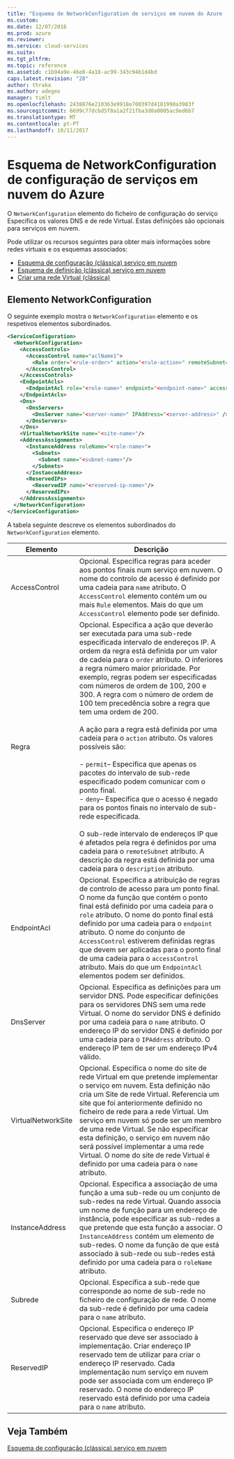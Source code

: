 ```yaml
---
title: "Esquema de NetworkConfiguration de serviços em nuvem do Azure | Microsoft Docs"
ms.custom: 
ms.date: 12/07/2016
ms.prod: azure
ms.reviewer: 
ms.service: cloud-services
ms.suite: 
ms.tgt_pltfrm: 
ms.topic: reference
ms.assetid: c1b94a9e-46e8-4a18-ac99-343c94b1d4bd
caps.latest.revision: "28"
author: thraka
ms.author: adegeo
manager: timlt
ms.openlocfilehash: 2438876e210363e9918e700397d4181990a3983f
ms.sourcegitcommit: 6699c77dcbd5f8a1a2f21fba3d0a0005ac9ed6b7
ms.translationtype: MT
ms.contentlocale: pt-PT
ms.lasthandoff: 10/11/2017
---
```

# <a name="azure-cloud-services-config-networkconfiguration-schema"></a>Esquema de NetworkConfiguration de configuração de serviços em nuvem do Azure

O `NetworkConfiguration` elemento do ficheiro de configuração do serviço Especifica os valores DNS e de rede Virtual. Estas definições são opcionais para serviços em nuvem.

Pode utilizar os recursos seguintes para obter mais informações sobre redes virtuais e os esquemas associados:

- [Esquema de configuração (clássica) serviço em nuvem](schema-cscfg-file.md)
- [Esquema de definição (clássica) serviço em nuvem](schema-csdef-file.md)
- [Criar uma rede Virtual (clássica)](../virtual-network/virtual-networks-create-vnet-classic-pportal.md)

## <a name="networkconfiguration-element"></a>Elemento NetworkConfiguration
O seguinte exemplo mostra o `NetworkConfiguration` elemento e os respetivos elementos subordinados.

```xml
<ServiceConfiguration>
  <NetworkConfiguration>
    <AccessControls>
      <AccessControl name="aclName1">
        <Rule order="<rule-order>" action="<rule-action>" remoteSubnet="<subnet-address>" description="rule-description"/>
      </AccessControl>
    </AccessControls>
    <EndpointAcls>
      <EndpointAcl role="<role-name>" endpoint="<endpoint-name>" accessControl="<acl-name>"/>
    </EndpointAcls>
    <Dns>
      <DnsServers>
        <DnsServer name="<server-name>" IPAddress="<server-address>" />
      </DnsServers>
    </Dns>
    <VirtualNetworkSite name="<site-name>"/>
    <AddressAssignments>
      <InstanceAddress roleName="<role-name>">
        <Subnets>
          <Subnet name="<subnet-name>"/>
        </Subnets>
      </InstanceAddress>
      <ReservedIPs>
        <ReservedIP name="<reserved-ip-name>"/>
      </ReservedIPs>
    </AddressAssignments>
  </NetworkConfiguration>
</ServiceConfiguration>
```

A tabela seguinte descreve os elementos subordinados do `NetworkConfiguration` elemento.

| Elemento       | Descrição |
| ------------- | ----------- |
| AccessControl | Opcional. Especifica regras para aceder aos pontos finais num serviço em nuvem. O nome do controlo de acesso é definido por uma cadeia para `name` atributo. O `AccessControl` elemento contém um ou mais `Rule` elementos. Mais do que um `AccessControl` elemento pode ser definido.|
| Regra | Opcional. Especifica a ação que deverão ser executada para uma sub-rede especificada intervalo de endereços IP. A ordem da regra está definida por um valor de cadeia para o `order` atributo. O inferiores a regra número maior prioridade. Por exemplo, regras podem ser especificadas com números de ordem de 100, 200 e 300. A regra com o número de ordem de 100 tem precedência sobre a regra que tem uma ordem de 200.<br /><br /> A ação para a regra está definida por uma cadeia para o `action` atributo. Os valores possíveis são:<br /><br /> -   `permit`– Especifica que apenas os pacotes do intervalo de sub-rede especificado podem comunicar com o ponto final.<br />-   `deny`– Especifica que o acesso é negado para os pontos finais no intervalo de sub-rede especificada.<br /><br /> O sub-rede intervalo de endereços IP que é afetados pela regra é definidos por uma cadeia para o `remoteSubnet` atributo. A descrição da regra está definida por uma cadeia para o `description` atributo.|
| EndpointAcl | Opcional. Especifica a atribuição de regras de controlo de acesso para um ponto final. O nome da função que contém o ponto final está definido por uma cadeia para o `role` atributo. O nome do ponto final está definido por uma cadeia para o `endpoint` atributo. O nome do conjunto de `AccessControl` estiverem definidas regras que devem ser aplicadas para o ponto final de uma cadeia para o `accessControl` atributo. Mais do que um `EndpointAcl` elementos podem ser definidos.|
| DnsServer | Opcional. Especifica as definições para um servidor DNS. Pode especificar definições para os servidores DNS sem uma rede Virtual. O nome do servidor DNS é definido por uma cadeia para o `name` atributo. O endereço IP do servidor DNS é definido por uma cadeia para o `IPAddress` atributo. O endereço IP tem de ser um endereço IPv4 válido.|
| VirtualNetworkSite | Opcional. Especifica o nome do site de rede Virtual em que pretende implementar o serviço em nuvem. Esta definição não cria um Site de rede Virtual. Referencia um site que foi anteriormente definido no ficheiro de rede para a rede Virtual. Um serviço em nuvem só pode ser um membro de uma rede Virtual. Se não especificar esta definição, o serviço em nuvem não será possível implementar a uma rede Virtual. O nome do site de rede Virtual é definido por uma cadeia para o `name` atributo.|
| InstanceAddress | Opcional. Especifica a associação de uma função a uma sub-rede ou um conjunto de sub-redes na rede Virtual. Quando associa um nome de função para um endereço de instância, pode especificar as sub-redes a que pretende que esta função a associar. O `InstanceAddress` contém um elemento de sub-redes. O nome da função de que está associado à sub-rede ou sub-redes está definido por uma cadeia para o `roleName` atributo.|
| Subrede | Opcional. Especifica a sub-rede que corresponde ao nome de sub-rede no ficheiro de configuração de rede. O nome da sub-rede é definido por uma cadeia para o `name` atributo.|
| ReservedIP | Opcional. Especifica o endereço IP reservado que deve ser associado à implementação. Criar endereço IP reservado tem de utilizar para criar o endereço IP reservado. Cada implementação num serviço em nuvem pode ser associada com um endereço IP reservado. O nome do endereço IP reservado está definido por uma cadeia para o `name` atributo.|

## <a name="see-also"></a>Veja Também
[Esquema de configuração (clássica) serviço em nuvem](schema-cscfg-file.md)
